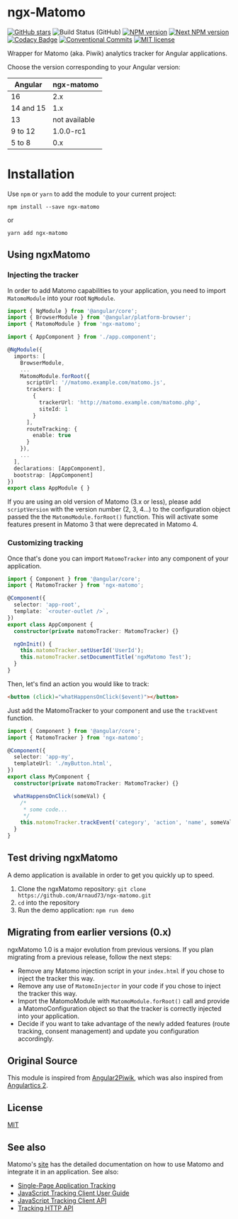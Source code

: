 # ngx-Matomo

[![GitHub stars](https://img.shields.io/github/stars/Arnaud73/ngx-matomo.svg?style=social&label=Star&maxAge=2592000)](https://GitHub.com/Arnaud73/ngx-matomo/)
![Build Status (GitHub)](https://github.com/Arnaud73/ngx-matomo/actions/workflows/ci.yml/badge.svg)
[![NPM version](https://img.shields.io/npm/v/ngx-matomo.svg)](https://www.npmjs.com/package/ngx-matomo)
[![Next NPM version](https://img.shields.io/npm/v/ngx-matomo/next.svg)](https://www.npmjs.com/package/ngx-matomo)
[![Codacy Badge](https://api.codacy.com/project/badge/Grade/b650cf6a9d3d4ab393af8d29d63fc8cc)](https://www.codacy.com/app/Arnaud73/ngx-matomo?utm_source=github.com&utm_medium=referral&utm_content=Arnaud73/ngx-matomo&utm_campaign=Badge_Grade)
[![Conventional Commits](https://img.shields.io/badge/Conventional%20Commits-1.0.0-yellow.svg)](https://conventionalcommits.org)
[![MIT license](https://img.shields.io/badge/license-MIT-brightgreen.svg)](http://opensource.org/licenses/MIT)

Wrapper for Matomo (aka. Piwik) analytics tracker for Angular applications.

Choose the version corresponding to your Angular version:

| Angular   | ngx-matomo    |
| --------- | ------------- |
| 16        | 2.x           |
| 14 and 15 | 1.x           |
| 13        | not available |
| 9 to 12   | 1.0.0-rc1     |
| 5 to 8    | 0.x           |

# Installation

Use `npm` or `yarn` to add the module to your current project:

```shell session
npm install --save ngx-matomo
```

or

```shell session
yarn add ngx-matomo
```

## Using ngxMatomo

### Injecting the tracker

In order to add Matomo capabilities to your application, you need to import `MatomoModule` into your root `NgModule`.

```ts
import { NgModule } from '@angular/core';
import { BrowserModule } from '@angular/platform-browser';
import { MatomoModule } from 'ngx-matomo';

import { AppComponent } from './app.component';

@NgModule({
  imports: [
    BrowserModule,
    ...
    MatomoModule.forRoot({
      scriptUrl: '//matomo.example.com/matomo.js',
      trackers: [
        {
          trackerUrl: 'http://matomo.example.com/matomo.php',
          siteId: 1
        }
      ],
      routeTracking: {
        enable: true
      }
    }),
    ...
  ],
  declarations: [AppComponent],
  bootstrap: [AppComponent]
})
export class AppModule { }
```

If you are using an old version of Matomo (3.x or less), please add `scriptVersion` with the version number (2, 3, 4…) to the configuration object passed the the `MatomoModule.forRoot()` function. This will activate some features present in Matomo 3 that were deprecated in Matomo 4.

### Customizing tracking

Once that's done you can import `MatomoTracker` into any component of your application.

```ts
import { Component } from '@angular/core';
import { MatomoTracker } from 'ngx-matomo';

@Component({
  selector: 'app-root',
  template: `<router-outlet />`,
})
export class AppComponent {
  constructor(private matomoTracker: MatomoTracker) {}

  ngOnInit() {
    this.matomoTracker.setUserId('UserId');
    this.matomoTracker.setDocumentTitle('ngxMatomo Test');
  }
}
```

Then, let's find an action you would like to track:

```html
<button (click)="whatHappensOnClick($event)"></button>
```

Just add the MatomoTracker to your component and use the `trackEvent` function.

```ts
import { Component } from '@angular/core';
import { MatomoTracker } from 'ngx-matomo';

@Component({
  selector: 'app-my',
  templateUrl: './myButton.html',
})
export class MyComponent {
  constructor(private matomoTracker: MatomoTracker) {}

  whatHappensOnClick(someVal) {
    /*
     * some code...
     */
    this.matomoTracker.trackEvent('category', 'action', 'name', someVal);
  }
}
```

## Test driving ngxMatomo

A demo application is available in order to get you quickly up to speed.

1. Clone the ngxMatomo repository: `git clone https://github.com/Arnaud73/ngx-matomo.git`
2. `cd` into the repository
3. Run the demo application: `npm run demo`

## Migrating from earlier versions (0.x)

ngxMatomo 1.0 is a major evolution from previous versions. If you plan migrating from a previous release, follow the next steps:

- Remove any Matomo injection script in your `index.html` if you chose to inject the tracker this way.
- Remove any use of `MatomoInjector` in your code if you chose to inject the tracker this way.
- Import the MatomoModule with `MatomoModule.forRoot()` call and provide a MatomoConfiguration object so that the tracker is correctly injected into your application.
- Decide if you want to take advantage of the newly added features (route tracking, consent management) and update you configuration accordingly.

## Original Source

This module is inspired from [Angular2Piwik](https://github.com/awronka/Angular2Piwik), which was also inspired from [Angulartics 2](https://github.com/angulartics/angulartics2).

## License

[MIT](LICENSE)

## See also

Matomo's [site](https://developer.matomo.org/) has the detailed documentation on how to use Matomo and integrate it in an application.
See also:

- [Single-Page Application Tracking](https://developer.matomo.org/guides/spa-tracking)
- [JavaScript Tracking Client User Guide](https://developer.matomo.org/guides/tracking-javascript-guide)
- [JavaScript Tracking Client API](https://developer.matomo.org/api-reference/tracking-javascript)
- [Tracking HTTP API](https://developer.matomo.org/api-reference/tracking-api)
